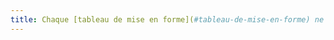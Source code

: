 ```yaml
---
title: Chaque [tableau de mise en forme](#tableau-de-mise-en-forme) ne doit pas utiliser d’éléments propres aux  [tableaux de données](#tableau-de-donnees). Cette règle est-elle respectée ?
---
```

